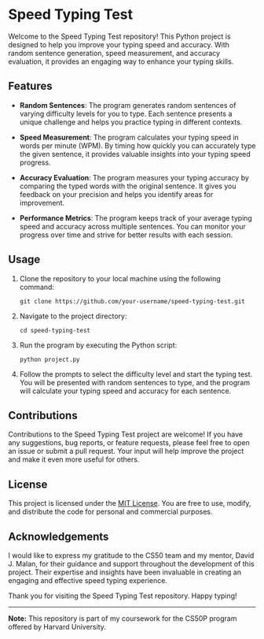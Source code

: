 # Speed Typing Test

Welcome to the Speed Typing Test repository! This Python project is designed to help you improve your typing speed and accuracy. With random sentence generation, speed measurement, and accuracy evaluation, it provides an engaging way to enhance your typing skills.

## Features

- **Random Sentences**: The program generates random sentences of varying difficulty levels for you to type. Each sentence presents a unique challenge and helps you practice typing in different contexts.

- **Speed Measurement**: The program calculates your typing speed in words per minute (WPM). By timing how quickly you can accurately type the given sentence, it provides valuable insights into your typing speed progress.

- **Accuracy Evaluation**: The program measures your typing accuracy by comparing the typed words with the original sentence. It gives you feedback on your precision and helps you identify areas for improvement.

- **Performance Metrics**: The program keeps track of your average typing speed and accuracy across multiple sentences. You can monitor your progress over time and strive for better results with each session.

## Usage

1. Clone the repository to your local machine using the following command:

   ```
   git clone https://github.com/your-username/speed-typing-test.git
   ```

2. Navigate to the project directory:

   ```
   cd speed-typing-test
   ```

3. Run the program by executing the Python script:

   ```
   python project.py
   ```

4. Follow the prompts to select the difficulty level and start the typing test. You will be presented with random sentences to type, and the program will calculate your typing speed and accuracy for each sentence.

## Contributions

Contributions to the Speed Typing Test project are welcome! If you have any suggestions, bug reports, or feature requests, please feel free to open an issue or submit a pull request. Your input will help improve the project and make it even more useful for others.

## License

This project is licensed under the [MIT License](LICENSE). You are free to use, modify, and distribute the code for personal and commercial purposes.

## Acknowledgements

I would like to express my gratitude to the CS50 team and my mentor, David J. Malan, for their guidance and support throughout the development of this project. Their expertise and insights have been invaluable in creating an engaging and effective speed typing experience.

Thank you for visiting the Speed Typing Test repository. Happy typing!

---

**Note:** This repository is part of my coursework for the CS50P program offered by Harvard University.
